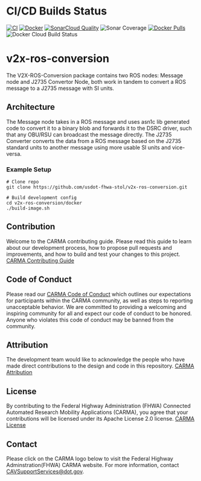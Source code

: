 # CI/CD Builds Status

[![CI](https://github.com/usdot-fhwa-stol/v2x-ros-conversion/actions/workflows/ci.yml/badge.svg)](https://github.com/usdot-fhwa-stol/v2x-ros-conversion/actions/workflows/ci.yml)
[![Docker](https://github.com/usdot-fhwa-stol/v2x-ros-conversion/actions/workflows/docker.yml/badge.svg)](https://github.com/usdot-fhwa-stol/v2x-ros-conversion/actions/workflows/docker.yml)
[![SonarCloud Quality](https://sonarcloud.io/api/project_badges/measure?projectKey=usdot-fhwa-stol_v2x-ros-conversion&metric=alert_status)](https://sonarcloud.io/summary/new_code?id=usdot-fhwa-stol_v2x-ros-conversion)
![Sonar Coverage](https://img.shields.io/sonar/coverage/usdot-fhwa-stol_v2x-ros-conversion-humble?server=https%3A%2F%2Fsonarcloud.io)
[![Docker Pulls](https://img.shields.io/docker/pulls/usdotfhwastoldev/v2x-ros-conversion)](https://hub.docker.com/repository/docker/usdotfhwastoldev/v2x-ros-conversion/general)
![Docker Cloud Build Status](https://img.shields.io/docker/cloud/build/usdotfhwastoldev/v2x-ros-conversion)

# v2x-ros-conversion

The V2X-ROS-Conversion package contains two ROS nodes: Message node and J2735 Convertor Node, both work in tandem to convert a ROS message to a J2735 message with SI units. 

## Architecture

 The Message node takes in a ROS message and uses asn1c lib generated code to convert it to a binary blob and forwards it to the DSRC driver, such that any OBU/RSU can broadcast the message directly. The J2735 Converter converts the data from a ROS message based on the J2735 standard units to another message using more usable SI units and vice-versa.

### Example Setup

```
# Clone repo
git clone https://github.com/usdot-fhwa-stol/v2x-ros-conversion.git

# Build development config
cd v2x-ros-conversion/docker
./build-image.sh
```
## Contribution
Welcome to the CARMA contributing guide. Please read this guide to learn about our development process, how to propose pull requests and improvements, and how to build and test your changes to this project. [CARMA Contributing Guide](https://github.com/usdot-fhwa-stol/CARMAPlatform/blob/develop/Contributing.md) 

## Code of Conduct 
Please read our [CARMA Code of Conduct](https://github.com/usdot-fhwa-stol/CARMAPlatform/blob/develop/Code_of_Conduct.md) which outlines our expectations for participants within the CARMA community, as well as steps to reporting unacceptable behavior. We are committed to providing a welcoming and inspiring community for all and expect our code of conduct to be honored. Anyone who violates this code of conduct may be banned from the community.

## Attribution
The development team would like to acknowledge the people who have made direct contributions to the design and code in this repository. [CARMA Attribution](https://github.com/usdot-fhwa-stol/carma-platform/blob/develop/ATTRIBUTION.md) 

## License
By contributing to the Federal Highway Administration (FHWA) Connected Automated Research Mobility Applications (CARMA), you agree that your contributions will be licensed under its Apache License 2.0 license. [CARMA License](https://github.com/usdot-fhwa-stol/CARMAPlatform/blob/develop/docs/License.md) 

## Contact
Please click on the CARMA logo below to visit the Federal Highway Adminstration(FHWA) CARMA website. For more information, contact CAVSupportServices@dot.gov.
